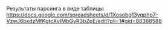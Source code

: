 Результаты парсинга в виде таблицы:
https://docs.google.com/spreadsheets/d/1Xosobg13yqphp7-VzwJ6bxdzMfKgtcXvIMbGyR3bZpE/edit?pli=1#gid=88368588
